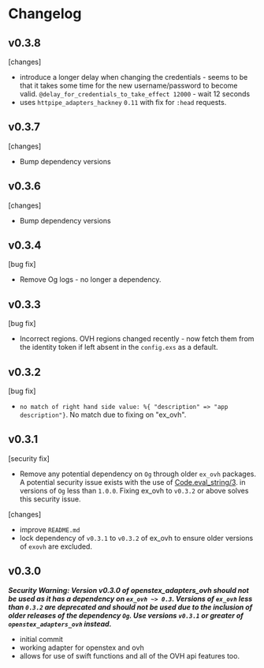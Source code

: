 # Changelog

## v0.3.8

[changes]
- introduce a longer delay when changing the credentials - seems to
be that it takes some time for the new username/password to become valid.
`@delay_for_credentials_to_take_effect 12000` - wait 12 seconds
- uses `httpipe_adapters_hackney` `0.11` with fix for `:head` requests.


## v0.3.7

[changes]
- Bump dependency versions

## v0.3.6

[changes]
- Bump dependency versions

## v0.3.4

[bug fix]
- Remove Og logs - no longer a dependency.

## v0.3.3

[bug fix]
- Incorrect regions. OVH regions changed recently - now fetch them from the identity token if left
absent in the `config.exs` as a default.


## v0.3.2

[bug fix]
- `no match of right hand side value: %{ "description" => "app description"}`. No match due
to fixing on "ex_ovh".


## v0.3.1

[security fix]
- Remove any potential dependency on `Og` through older `ex_ovh` packages. A potential security issue exists with the use of
[Code.eval_string/3](https://github.com/elixir-lang/elixir/commit/f1daca5be78e6a466745ba2cdc66d9787c3cf47f#diff-da151e1c1d9b535259a2385407272c9eR107).
in versions of `Og` less than `1.0.0`. Fixing ex_ovh to `v0.3.2` or above solves this security issue.

[changes]
- improve `README.md`
- lock dependency of `v0.3.1` to `v0.3.2` of ex_ovh to ensure older versions of `exovh` are
excluded.


## v0.3.0

***Security Warning: Version v0.3.0 of openstex_adapters_ovh should not be used as it has a dependency
on `ex_ovh ~> 0.3`. Versions of `ex_ovh` less than `0.3.2` are deprecated and should not be used
due to the inclusion of older releases of the dependency `Og`. Use versions `v0.3.1` or greater
of `openstex_adapters_ovh` instead.***

- initial commit
- working adapter for openstex and ovh
- allows for use of swift functions and all of the OVH api features too.